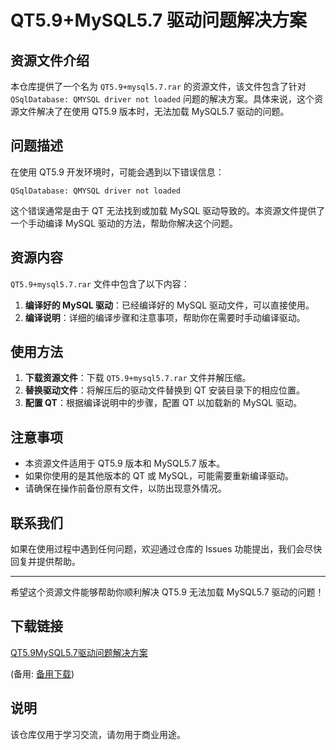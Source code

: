 # QT5.9+MySQL5.7 驱动问题解决方案

## 资源文件介绍

本仓库提供了一个名为 `QT5.9+mysql5.7.rar` 的资源文件，该文件包含了针对 `QSqlDatabase: QMYSQL driver not loaded` 问题的解决方案。具体来说，这个资源文件解决了在使用 QT5.9 版本时，无法加载 MySQL5.7 驱动的问题。

## 问题描述

在使用 QT5.9 开发环境时，可能会遇到以下错误信息：

```
QSqlDatabase: QMYSQL driver not loaded
```

这个错误通常是由于 QT 无法找到或加载 MySQL 驱动导致的。本资源文件提供了一个手动编译 MySQL 驱动的方法，帮助你解决这个问题。

## 资源内容

`QT5.9+mysql5.7.rar` 文件中包含了以下内容：

1. **编译好的 MySQL 驱动**：已经编译好的 MySQL 驱动文件，可以直接使用。
2. **编译说明**：详细的编译步骤和注意事项，帮助你在需要时手动编译驱动。

## 使用方法

1. **下载资源文件**：下载 `QT5.9+mysql5.7.rar` 文件并解压缩。
2. **替换驱动文件**：将解压后的驱动文件替换到 QT 安装目录下的相应位置。
3. **配置 QT**：根据编译说明中的步骤，配置 QT 以加载新的 MySQL 驱动。

## 注意事项

- 本资源文件适用于 QT5.9 版本和 MySQL5.7 版本。
- 如果你使用的是其他版本的 QT 或 MySQL，可能需要重新编译驱动。
- 请确保在操作前备份原有文件，以防出现意外情况。

## 联系我们

如果在使用过程中遇到任何问题，欢迎通过仓库的 Issues 功能提出，我们会尽快回复并提供帮助。

---

希望这个资源文件能够帮助你顺利解决 QT5.9 无法加载 MySQL5.7 驱动的问题！

## 下载链接
[QT5.9MySQL5.7驱动问题解决方案](https://pan.quark.cn/s/987ec57cfb26) 

(备用: [备用下载](https://pan.baidu.com/s/163vK4MCmGkmuN2CaGuVNYw?pwd=k0r3))

## 说明

该仓库仅用于学习交流，请勿用于商业用途。
